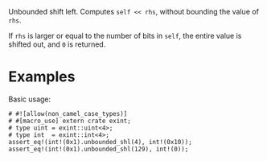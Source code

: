 Unbounded shift left. Computes `self << rhs`, without bounding the value of `rhs`.

If `rhs` is larger or equal to the number of bits in `self`,
the entire value is shifted out, and `0` is returned.

# Examples

Basic usage:

```
# #![allow(non_camel_case_types)]
# #[macro_use] extern crate exint;
# type uint = exint::uint<4>;
# type int  = exint::int<4>;
assert_eq!(int!(0x1).unbounded_shl(4), int!(0x10));
assert_eq!(int!(0x1).unbounded_shl(129), int!(0));
```

